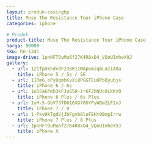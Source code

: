```yaml
---
layout: produk-casinghp
title: Muse The Resistance Tour iPhone Case
categories: iphone

# Produk
product-title: Muse The Resistance Tour iPhone Case
harga: 90000
sku: hn-1341
image-drive: 1pnHFTOuMu6f27K4R8xD4_VQoUImheX9J
gallery:
  - url: 1Z1fpUkhdvdF238R1IWApnmiqbLAziA8u
    title: iPhone 5 / 5s / SE
  - url: 11Rm6_oPyUqmbKvXi8PGGTEuHPbByubjs
    title: iPhone 6 / 6s
  - url: 1u5Ea6Pmb3kFJo65H-ir6FZbNUc8LKKz0
    title: iPhone 6 Plus / 6s Plus
  - url: 1yH-5-GbV73TD616XG70GYPyWQmZLF2nJ
    title: iPhone 7 / 8
  - url: 1-PkvHkTqdVjJbFgvb8loFBHt0BmpIrrw
    title: iPhone 7 Plus / 8 Plus
  - url: 1pnHFTOuMu6f27K4R8xD4_VQoUImheX9J
    title: iPhone X
---
```


